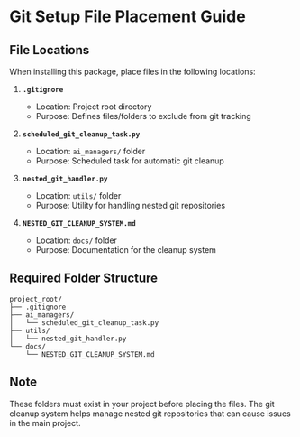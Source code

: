# Git Setup File Placement Guide

## File Locations

When installing this package, place files in the following locations:

1. **`.gitignore`**
   - Location: Project root directory
   - Purpose: Defines files/folders to exclude from git tracking

2. **`scheduled_git_cleanup_task.py`**
   - Location: `ai_managers/` folder
   - Purpose: Scheduled task for automatic git cleanup

3. **`nested_git_handler.py`**
   - Location: `utils/` folder  
   - Purpose: Utility for handling nested git repositories

4. **`NESTED_GIT_CLEANUP_SYSTEM.md`**
   - Location: `docs/` folder
   - Purpose: Documentation for the cleanup system

## Required Folder Structure
```
project_root/
├── .gitignore
├── ai_managers/
│   └── scheduled_git_cleanup_task.py
├── utils/
│   └── nested_git_handler.py
└── docs/
    └── NESTED_GIT_CLEANUP_SYSTEM.md
```

## Note
These folders must exist in your project before placing the files. The git cleanup system helps manage nested git repositories that can cause issues in the main project.